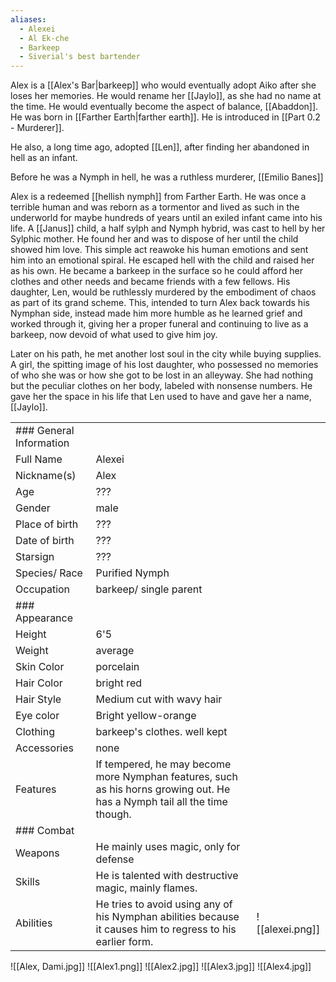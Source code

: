 ```yaml
---
aliases:
  - Alexei
  - Al Ek-che
  - Barkeep
  - Siverial's best bartender
---
```

Alex is a [[Alex's Bar|barkeep]] who would eventually adopt Aiko after she loses her memories. He would rename her [[Jaylo]], as she had no name at the time. He would eventually become the aspect of balance, [[Abaddon]]. He was born in [[Farther Earth|farther earth]]. He is introduced in [[Part 0.2 - Murderer]].

He also, a long time ago, adopted [[Len]], after finding her abandoned in hell as an infant.

Before he was a Nymph in hell, he was a ruthless murderer, [[Emilio Banes]]

Alex is a redeemed [[hellish nymph]] from Farther Earth. He was once a terrible human and was reborn as a tormentor and lived as such in the underworld for maybe hundreds of years until an exiled infant came into his life. A [[Janus]] child, a half sylph and Nymph hybrid, was cast to hell by her Sylphic mother. He found her and was to dispose of her until the child showed him love. This simple act reawoke his human emotions and sent him into an emotional spiral. He escaped hell with the child and raised her as his own. He became a barkeep in the surface so he could afford her clothes and other needs and became friends with a few fellows. His daughter, Len, would be ruthlessly murdered by the embodiment of chaos as part of its grand scheme. This, intended to turn Alex back towards his Nymphan side, instead made him more humble as he learned grief and worked through it, giving her a proper funeral and continuing to live as a barkeep, now devoid of what used to give him joy.

Later on his path, he met another lost soul in the city while buying supplies. A girl, the spitting image of his lost daughter, who possessed no memories of who she was or how she got to be lost in an alleyway. She had nothing but the peculiar clothes on her body, labeled with nonsense numbers. He gave her the space in his life that Len used to have and gave her a name, [[Jaylo]].

|                         |                                                                                                                           |                 |
| ----------------------- | ------------------------------------------------------------------------------------------------------------------------- | --------------- |
| ### General Information |                                                                                                                           |                 |
| Full Name               | Alexei                                                                                                                    |                 |
| Nickname(s)             | Alex                                                                                                                      |                 |
| Age                     | ???                                                                                                                       |                 |
| Gender                  | male                                                                                                                      |                 |
| Place of birth          | ???                                                                                                                       |                 |
| Date of birth           | ???                                                                                                                       |                 |
| Starsign                | ???                                                                                                                       |                 |
| Species/ Race           | Purified Nymph                                                                                                            |                 |
| Occupation              | barkeep/ single parent                                                                                                    |                 |
| ### Appearance          |                                                                                                                           |                 |
| Height                  | 6'5                                                                                                                       |                 |
| Weight                  | average                                                                                                                   |                 |
| Skin Color              | porcelain                                                                                                                 |                 |
| Hair Color              | bright red                                                                                                                |                 |
| Hair Style              | Medium cut with wavy hair                                                                                                 |                 |
| Eye color               | Bright yellow-orange                                                                                                      |                 |
| Clothing                | barkeep's clothes. well kept                                                                                              |                 |
| Accessories             | none                                                                                                                      |                 |
| Features                | If tempered, he may become more Nymphan features, such as his horns growing out. He has a Nymph tail all the time though. |                 |
| ### Combat              |                                                                                                                           |                 |
| Weapons                 | He mainly uses magic, only for defense                                                                                    |                 |
| Skills                  | He is talented with destructive magic, mainly flames.                                                                     |                 |
| Abilities               | He tries to avoid using any of his Nymphan abilities because it causes him to regress to his earlier form.                | ![[alexei.png]] |
![[Alex, Dami.jpg]]
![[Alex1.png]]
![[Alex2.jpg]]
![[Alex3.jpg]]
![[Alex4.jpg]]